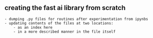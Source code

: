 ## creating the fast ai library from scratch 

	- dumping .py files for routines after experimentation from ipynbs
	- updating contents of the files at two locations:
		- as an index here
		- in a more described manner in the file itself  

